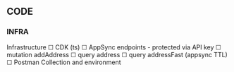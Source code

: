 ## CODE
### INFRA
Infrastructure
☐ CDK (ts)
☐ AppSync endpoints - protected via API key
  ☐ mutation addAddress
  ☐ query address
  ☐ query addressFast (appsync TTL)
☐ Postman Collection and environment